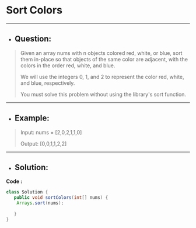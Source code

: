 # Sort Colors
---
- ## Question:
> Given an array nums with n objects colored red, white, or blue, sort them in-place so that objects of the same color are adjacent, with the colors in the order red, white, and blue.
> 
> We will use the integers 0, 1, and 2 to represent the color red, white, and blue, respectively.
> 
> You must solve this problem without using the library's sort function.
---
- ## Example:
> Input: nums = [2,0,2,1,1,0]
> 
> Output: [0,0,1,1,2,2]
---
- ## Solution:
**Code :**
```java
class Solution {
   public void sortColors(int[] nums) {
	Arrays.sort(nums);
       
   }
}

